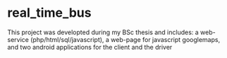# real_time_bus
This project was developted during my BSc thesis and includes: a web-service (php/html/sql/javascript), a web-page for javascript googlemaps, and two android applications for the client and the driver
